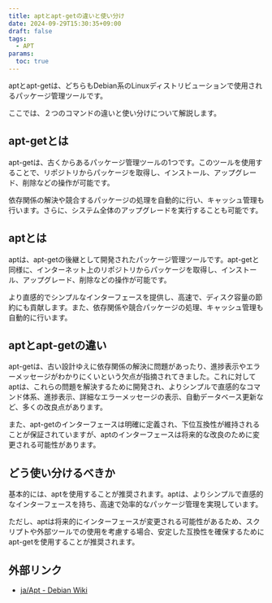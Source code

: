 ```yaml
---
title: aptとapt-getの違いと使い分け
date: 2024-09-29T15:30:35+09:00
draft: false
tags:
  - APT
params:
  toc: true
---
```


aptとapt-getは、どちらもDebian系のLinuxディストリビューションで使用されるパッケージ管理ツールです。

ここでは、２つのコマンドの違いと使い分けについて解説します。

## apt-getとは

apt-getは、古くからあるパッケージ管理ツールの1つです。このツールを使用することで、リポジトリからパッケージを取得し、インストール、アップグレード、削除などの操作が可能です。

依存関係の解決や競合するパッケージの処理を自動的に行い、キャッシュ管理も行います。さらに、システム全体のアップグレードを実行することも可能です。

## aptとは

aptは、apt-getの後継として開発されたパッケージ管理ツールです。apt-getと同様に、インターネット上のリポジトリからパッケージを取得し、インストール、アップグレード、削除などの操作が可能です。

より直感的でシンプルなインターフェースを提供し、高速で、ディスク容量の節約にも貢献します。また、依存関係や競合パッケージの処理、キャッシュ管理も自動的に行います。

## aptとapt-getの違い

apt-getは、古い設計ゆえに依存関係の解決に問題があったり、進捗表示やエラーメッセージがわかりにくいという欠点が指摘されてきました。これに対してaptは、これらの問題を解決するために開発され、よりシンプルで直感的なコマンド体系、進捗表示、詳細なエラーメッセージの表示、自動データベース更新など、多くの改良点があります。

また、apt-getのインターフェースは明確に定義され、下位互換性が維持されることが保証されていますが、aptのインターフェースは将来的な改良のために変更される可能性があります。

## どう使い分けるべきか

基本的には、aptを使用することが推奨されます。aptは、よりシンプルで直感的なインターフェースを持ち、高速で効率的なパッケージ管理を実現しています。

ただし、aptは将来的にインターフェースが変更される可能性があるため、スクリプトや外部ツールでの使用を考慮する場合、安定した互換性を確保するためにapt-getを使用することが推奨されます。

## 外部リンク
- [ja/Apt - Debian Wiki](https://wiki.debian.org/ja/Apt)
